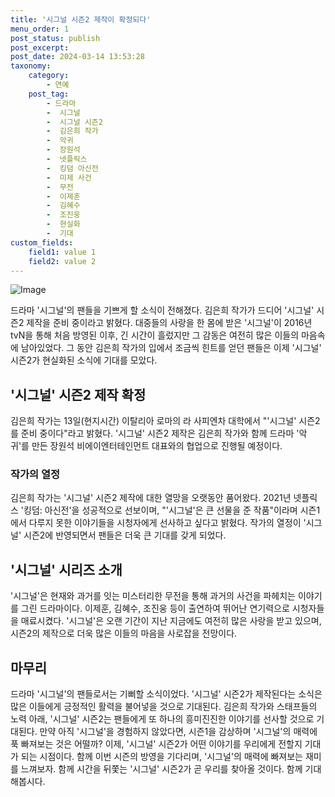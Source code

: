 ```yaml
---
title: '시그널 시즌2 제작이 확정되다'
menu_order: 1
post_status: publish
post_excerpt: 
post_date: 2024-03-14 13:53:28
taxonomy:
    category:
        - 연예
    post_tag:
        - 드라마
        -  시그널
        -  시그널 시즌2
        -  김은희 작가
        -  악귀
        -  장원석
        -  넷플릭스
        -  킹덤 아신전
        -  미제 사건
        -  무전
        -  이제훈
        -  김혜수
        -  조진웅
        -  현실화
        -  기대
custom_fields:
    field1: value 1
    field2: value 2
---
```


![Image](https://mimgnews.pstatic.net/image/477/2024/03/14/0000478509_001_20240314095702313.jpg?type=w540)

드라마 '시그널'의 팬들을 기쁘게 할 소식이 전해졌다. 김은희 작가가 드디어 '시그널' 시즌2 제작을 준비 중이라고 밝혔다. 대중들의 사랑을 한 몸에 받은 '시그널'이 2016년 tvN을 통해 처음 방영된 이후, 긴 시간이 흘렀지만 그 감동은 여전히 많은 이들의 마음속에 남아있었다. 그 동안 김은희 작가의 입에서 조금씩 힌트를 얻던 팬들은 이제 '시그널' 시즌2가 현실화된 소식에 기대를 모았다.
## '시그널' 시즌2 제작 확정
김은희 작가는 13일(현지시간) 이탈리아 로마의 라 사피엔차 대학에서 "'시그널' 시즌2를 준비 중이다"라고 밝혔다. '시그널' 시즌2 제작은 김은희 작가와 함께 드라마 '악귀'를 만든 장원석 비에이엔터테인먼트 대표와의 협업으로 진행될 예정이다.
### 작가의 열정
김은희 작가는 '시그널' 시즌2 제작에 대한 열망을 오랫동안 품어왔다. 2021년 넷플릭스 '킹덤: 아신전'을 성공적으로 선보이며, "'시그널'은 큰 선물을 준 작품"이라며 시즌1에서 다루지 못한 이야기들을 시청자에게 선사하고 싶다고 밝혔다. 작가의 열정이 '시그널' 시즌2에 반영되면서 팬들은 더욱 큰 기대를 갖게 되었다.
## '시그널' 시리즈 소개
'시그널'은 현재와 과거를 잇는 미스터리한 무전을 통해 과거의 사건을 파헤치는 이야기를 그린 드라마이다. 이제훈, 김혜수, 조진웅 등이 출연하여 뛰어난 연기력으로 시청자들을 매료시켰다. '시그널'은 오랜 기간이 지난 지금에도 여전히 많은 사랑을 받고 있으며, 시즌2의 제작으로 더욱 많은 이들의 마음을 사로잡을 전망이다.
## 마무리
드라마 '시그널'의 팬들로서는 기뻐할 소식이었다. '시그널' 시즌2가 제작된다는 소식은 많은 이들에게 긍정적인 활력을 불어넣을 것으로 기대된다. 김은희 작가와 스태프들의 노력 아래, '시그널' 시즌2는 팬들에게 또 하나의 흥미진진한 이야기를 선사할 것으로 기대된다. 만약 아직 '시그널'을 경험하지 않았다면, 시즌1을 감상하며 '시그널'의 매력에 푹 빠져보는 것은 어떨까?
이제, '시그널' 시즌2가 어떤 이야기를 우리에게 전할지 기대가 되는 시점이다. 함께 이번 시즌의 방영을 기다리며, '시그널'의 매력에 빠져보는 재미를 느껴보자. 함께 시간을 뒤쫓는 '시그널' 시즌2가 곧 우리를 찾아올 것이다. 함께 기대해봅시다.
